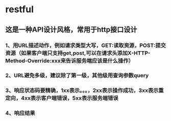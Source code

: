 # restful
## 这是一种API设计风格，常用于http接口设计

### 1、用URL描述动作，例如请求类型大写，GET:读取资源，POST:提交资源（如果客户端只支持get,post,可以在请求头添加X-HTTP-Method-Override:xxx来告诉服务端应该是什么操作）
### 2、URL避免多级，建议除了第一级，其他级用查询参数query
### 3、响应状态码要精确，1xx表示。。。，2xx表示操作成功，3xx表示重定向，4xx表示客户端错误，5xx表示服务端错误
### 4、响应结果